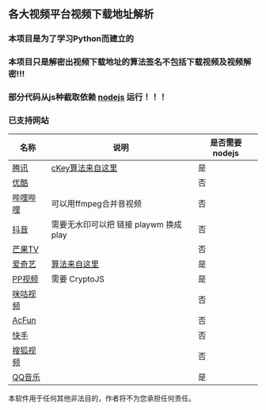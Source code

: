 ##  各大视频平台视频下载地址解析

###  本项目是为了学习Python而建立的

### 本项目只是解密出视频下载地址的算法签名不包括下载视频及视频解密!!!

### 部分代码从js种截取依赖 [nodejs](https://nodejs.org/) 运行！！！

### 已支持网站

| 名称 | 说明 | 是否需要nodejs |
| ---- | ---- | ---- |
|  [腾讯](https://v.qq.com/)     | [cKey算法来自这里](https://github.com/ZSAIm/iqiyi-parser/blob/master/js/tencent.js) | 是 |
|   [优酷](https://www.youku.com/)   |  | 否 |
|  [哔哩哔哩](https://www.bilibili.com/)    |可以用ffmpeg合并音视频  | 否 |
|   [抖音](https://www.iesdouyin.com/)    | 需要无水印可以把 链接 playwm 换成play | 否 |
| [芒果TV](https://www.mgtv.com) |  | 否 |
|  [爱奇艺](https://www.iqiyi.com/) | [算法来自这里](https://github.com/ZSAIm/iqiyi-parser/blob/master/js/iqiyi_2019-08.js) | 是             |
| [PP视频](https://v.pptv.com/) | 需要 CryptoJS | 是 |
| [咪咕视频](https://www.miguvideo.com/) | | 否 |
| [AcFun](https://www.acfun.cn/) | | 否 |
| [快手](https://www.kuaishou.com/) | | 否 |
| [搜狐视频](https://tv.sohu.com/) | | 否 |
| [QQ音乐](https://y.qq.com/) | | 是 |

本软件用于任何其他非法目的，作者将不为您承担任何责任。